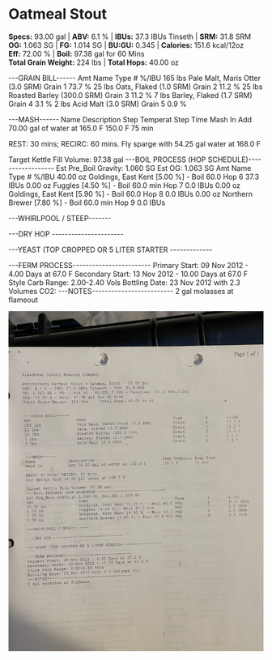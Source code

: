 # Oatmeal Stout

**Specs:** 93.00 gal | **ABV:** 6.1 % | **IBUs:** 37.3 IBUs Tinseth | **SRM:** 31.8 SRM  
**OG:** 1.063 SG | **FG:** 1.014 SG | **BU:GU:** 0.345 | **Calories:** 151.6 kcal/12oz  
**Eff:** 72.00 % | **Boil:** 97.38 gal for 60 Mins  
**Total Grain Weight:** 224 lbs |   **Total Hops:**  40.00 oz

---GRAIN BILL------
Amt         Name                               Type        #        %/IBU
165 lbs     Pale Malt, Maris Otter (3.0 SRM)  Grain       1        73.7 %
25 lbs      Oats, Flaked (1.0 SRM)            Grain       2        11.2 %
25 lbs      Roasted Barley (300.0 SRM)        Grain       3        11.2 %
7 lbs       Barley, Flaked (1.7 SRM)          Grain       4        3.1 %
2 lbs       Acid Malt (3.0 SRM)               Grain       5        0.9 %

---MASH------
Name        Description                        Step Temperat Step Time
Mash In     Add 70.00 gal of water at 165.0 F  150.0 F      75 min

REST: 30 mins; RECIRC: 60 mins.
Fly sparge with 54.25 gal water at 168.0 F

Target Kettle Fill Volume: 97.38 gal
---BOIL PROCESS (HOP SCHEDULE)------------------
Est Pre_Boil Gravity: 1.060 SG   Est OG: 1.063 SG
Amt          Name                                          Type      #        %/IBU
40.00 oz     Goldings, East Kent [5.00 %] - Boil 60.0     Hop       6        37.3 IBUs
0.00 oz      Fuggles [4.50 %] - Boil 60.0 min            Hop       7        0.0 IBUs
0.00 oz      Goldings, East Kent [5.90 %] - Boil 60.0     Hop       8        0.0 IBUs
0.00 oz      Northern Brewer [7.80 %] - Boil 60.0 min    Hop       9        0.0 IBUs

---WHIRLPOOL / STEEP-------

---DRY HOP ----------------------

---YEAST (TOP CROPPED OR 5 LITER STARTER -------------

---FERM PROCESS------------------------
Primary Start: 09 Nov 2012 - 4.00 Days at 67.0 F
Secondary Start: 13 Nov 2012 - 10.00 Days at 67.0 F
Style Carb Range: 2.00-2.40 Vols
Bottling Date: 23 Nov 2012 with 2.3 Volumes CO2:
---NOTES-------------------------
2 gal molasses at flameout

![](../assets/media/OatmealStout.jpg)